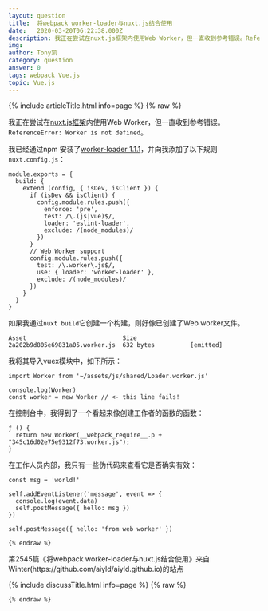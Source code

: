 ```yaml
---
layout: question
title:  将webpack worker-loader与nuxt.js结合使用
date:   2020-03-20T06:22:38.000Z
description: 我正在尝试在nuxt.js框架内使用Web Worker，但一直收到参考错误。ReferenceError  Worker is not defined。...
img: 
author: Tony凯
category: question
answer: 0
tags: webpack Vue.js
topic: Vue.js
---
```

<div class="article-root">
  <div class="article">
    {% include articleTitle.html info=page %}
    {% raw %}
    <div class="article-content"><p><font style="vertical-align: inherit;"><font style="vertical-align: inherit;">我正在尝试在</font></font><a href="https://nuxtjs.org/" rel="noreferrer"><font style="vertical-align: inherit;"><font style="vertical-align: inherit;">nuxt.js框架</font></font></a><font style="vertical-align: inherit;"><font style="vertical-align: inherit;">内使用Web Worker，</font><font style="vertical-align: inherit;">但一直收到参考错误。</font></font><code>ReferenceError: Worker is not defined</code><font style="vertical-align: inherit;"><font style="vertical-align: inherit;">。</font></font></p>

<p><font style="vertical-align: inherit;"><font style="vertical-align: inherit;">我已经</font><font style="vertical-align: inherit;">通过npm </font><font style="vertical-align: inherit;">安装了</font></font><a href="https://github.com/webpack-contrib/worker-loader" rel="noreferrer"><font style="vertical-align: inherit;"><font style="vertical-align: inherit;">worker-loader 1.1.1</font></font></a><font style="vertical-align: inherit;"><font style="vertical-align: inherit;">，并向我添加了以下规则</font></font><code>nuxt.config.js</code><font style="vertical-align: inherit;"><font style="vertical-align: inherit;">：</font></font></p>

<pre class="lang-js prettyprint-override"><code>module.exports = {<font></font>
  build: {<font></font>
    extend (config, { isDev, isClient }) {<font></font>
      if (isDev &amp;&amp; isClient) {<font></font>
        config.module.rules.push({<font></font>
          enforce: 'pre',<font></font>
          test: /\.(js|vue)$/,<font></font>
          loader: 'eslint-loader',<font></font>
          exclude: /(node_modules)/<font></font>
        })<font></font>
      }<font></font>
      // Web Worker support<font></font>
      config.module.rules.push({<font></font>
        test: /\.worker\.js$/,<font></font>
        use: { loader: 'worker-loader' },<font></font>
        exclude: /(node_modules)/<font></font>
      })<font></font>
    }<font></font>
  }<font></font>
}<font></font>
</code></pre>

<p><font style="vertical-align: inherit;"><font style="vertical-align: inherit;">如果我通过</font></font><code>nuxt build</code><font style="vertical-align: inherit;"><font style="vertical-align: inherit;">它</font><font style="vertical-align: inherit;">创建一个构建，</font><font style="vertical-align: inherit;">则好像已创建了Web worker文件。</font></font></p>

<pre><code>Asset                           Size                      <font></font>
2a202b9d805e69831a05.worker.js  632 bytes          [emitted]<font></font>
</code></pre>

<p><font style="vertical-align: inherit;"><font style="vertical-align: inherit;">我将其导入vuex模块中，如下所示：</font></font></p>

<pre class="lang-js prettyprint-override"><code>import Worker from '~/assets/js/shared/Loader.worker.js'<font></font>
<font></font>
console.log(Worker)<font></font>
const worker = new Worker // &lt;- this line fails!<font></font>
</code></pre>

<p><font style="vertical-align: inherit;"><font style="vertical-align: inherit;">在控制台中，我得到了一个看起来像创建工作者的函数的函数：</font></font></p>

<pre class="lang-js prettyprint-override"><code>ƒ () {<font></font>
  return new Worker(__webpack_require__.p + "345c16d02e75e9312f73.worker.js");<font></font>
}<font></font>
</code></pre>

<p><font style="vertical-align: inherit;"><font style="vertical-align: inherit;">在工作人员内部，我只有一些伪代码来查看它是否确实有效：</font></font></p>

<pre class="lang-js prettyprint-override"><code>const msg = 'world!'<font></font>
<font></font>
self.addEventListener('message', event =&gt; {<font></font>
  console.log(event.data)<font></font>
  self.postMessage({ hello: msg })<font></font>
})<font></font>
<font></font>
self.postMessage({ hello: 'from web worker' })<font></font>
</code></pre></div>
    {% endraw %}
  </div>
  <p class="winter_mark">第2545篇《将webpack worker-loader与nuxt.js结合使用》来自Winter(https://github.com/aiyld/aiyld.github.io)的站点</p>
  <div class="discuss-wrapper">
    {% include discussTitle.html info=page %}
    {% raw %}
    
    {% endraw %}
  </div>
<div>
